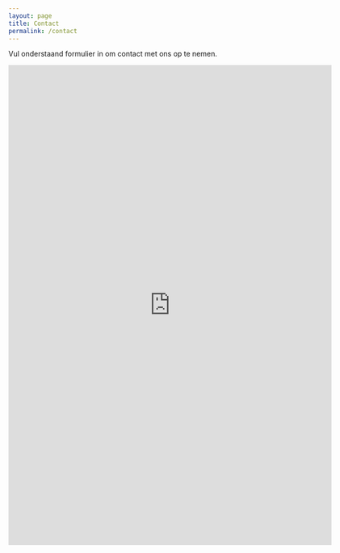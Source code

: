 ```yaml
---
layout: page
title: Contact
permalink: /contact
---
```


<div class="container">
    <p>Vul onderstaand formulier in om contact met ons op te nemen.</p>
    <iframe src="https://docs.google.com/forms/d/e/1FAIpQLSe74T_zcHzfBG2nLSB8fwcKg7XeVqT3Xl3F-EmLL1oszCu7Ng/viewform?embedded=true" width="640" height="950" frameborder="0" marginheight="0" marginwidth="0">Laden…</iframe>
</div>
